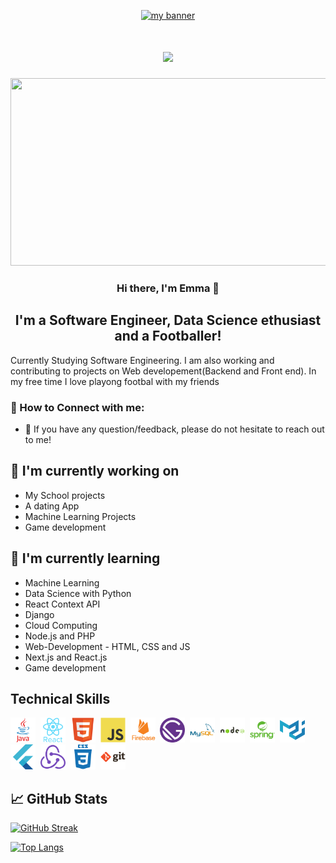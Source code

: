 <p align="center">
 <a href="https://www.yushi.dev/" target="_blank" rel="noreferrer"><img src="" alt="my banner"></a>
</p>
<h1 align="center">
 <img src="https://www.google.com/url?sa=i&url=http%3A%2F%2Fwww.ilabafrica.ac.ke%2Findex.php%2Fdata-science-unit%2F&psig=AOvVaw2Lot_moR9mdsMb_QQ9FN7Y&ust=1645778678495000&source=images&cd=vfe&ved=0CAsQjRxqFwoTCJjr3cL5l_YCFQAAAAAdAAAAABAD" />
</h1>
<div align="center">
  <img src="https://media.giphy.com/media/dWesBcTLavkZuG35MI/giphy.gif" width="600" height="300"/>
</div>

<h3 align="center">
Hi there, I'm Emma 👋
</h3>

<h2 align="center">
I'm a Software Engineer, Data Science ethusiast and a Footballer!
</h2> 

Currently Studying Software Engineering.
I am also working and contributing to projects on Web developement(Backend and Front end).
In my free time I love playong footbal with my friends 

### 🤝 How to Connect with me:


- 💬 If you have any question/feedback, please do not hesitate to reach out to me!

## 🔭 I'm currently working on

- My School projects
- A dating App
- Machine Learning Projects
- Game development

## 🌱 I'm currently learning

- Machine Learning
- Data Science with Python
- React Context API
- Django
- Cloud Computing
- Node.js and PHP
- Web-Development - HTML, CSS and JS
- Next.js and React.js
- Game development

## Technical Skills
<div>
  <img src="https://github.com/devicons/devicon/blob/master/icons/java/java-original-wordmark.svg" title="Java" alt="Java" width="40" height="40"/>&nbsp;
  <img src="https://github.com/devicons/devicon/blob/master/icons/react/react-original-wordmark.svg" title="React" alt="React" width="40" height="40"/>&nbsp;
  <img src="https://github.com/devicons/devicon/blob/master/icons/html5/html5-original.svg" title="HTML5" alt="HTML" width="40" height="40"/>&nbsp;
  <img src="https://github.com/devicons/devicon/blob/master/icons/javascript/javascript-original.svg" title="JavaScript" alt="JavaScript" width="40" height="40"/>&nbsp;
  <img src="https://github.com/devicons/devicon/blob/master/icons/firebase/firebase-plain-wordmark.svg" title="Firebase" alt="Firebase" width="40" height="40"/>&nbsp;
  <img src="https://github.com/devicons/devicon/blob/master/icons/gatsby/gatsby-original.svg" title="Gatsby"  alt="Gatsby" width="40" height="40"/>&nbsp;
  <img src="https://github.com/devicons/devicon/blob/master/icons/mysql/mysql-original-wordmark.svg" title="MySQL"  alt="MySQL" width="40" height="40"/>&nbsp;
  <img src="https://github.com/devicons/devicon/blob/master/icons/nodejs/nodejs-original-wordmark.svg" title="NodeJS" alt="NodeJS" width="40" height="40"/>&nbsp;
  <img src="https://github.com/devicons/devicon/blob/master/icons/spring/spring-original-wordmark.svg" title="Spring" alt="Spring" width="40" height="40"/>&nbsp;
  <img src="https://github.com/devicons/devicon/blob/master/icons/materialui/materialui-original.svg" title="Material UI" alt="Material UI" width="40" height="40"/>&nbsp;
  <img src="https://github.com/devicons/devicon/blob/master/icons/flutter/flutter-original.svg" title="Flutter" alt="Flutter" width="40" height="40"/>&nbsp;
  <img src="https://github.com/devicons/devicon/blob/master/icons/redux/redux-original.svg" title="Redux" alt="Redux " width="40" height="40"/>&nbsp;
  <img src="https://github.com/devicons/devicon/blob/master/icons/css3/css3-plain-wordmark.svg"  title="CSS3" alt="CSS" width="40" height="40"/>&nbsp;
  <img src="https://github.com/devicons/devicon/blob/master/icons/git/git-original-wordmark.svg" title="Git" **alt="Git" width="40" height="40"/>
</div>

## 📈 GitHub Stats 
[![GitHub Streak](http://github-readme-streak-stats.herokuapp.com?user=Emmabsy&theme=dark&hide_border=true&date_format=M%20j%5B%2C%20Y%5D&background=0C1E2C)](https://git.io/streak-stats)

[![Top Langs](https://github-readme-stats.vercel.app/api/top-langs/?username=emmabsy&layout=compact)](https://github.com/emmabsy)

